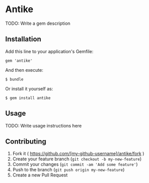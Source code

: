 # Antike

TODO: Write a gem description

## Installation

Add this line to your application's Gemfile:

    gem 'antike'

And then execute:

    $ bundle

Or install it yourself as:

    $ gem install antike

## Usage

TODO: Write usage instructions here

## Contributing

1. Fork it ( https://github.com/[my-github-username]/antike/fork )
2. Create your feature branch (`git checkout -b my-new-feature`)
3. Commit your changes (`git commit -am 'Add some feature'`)
4. Push to the branch (`git push origin my-new-feature`)
5. Create a new Pull Request
